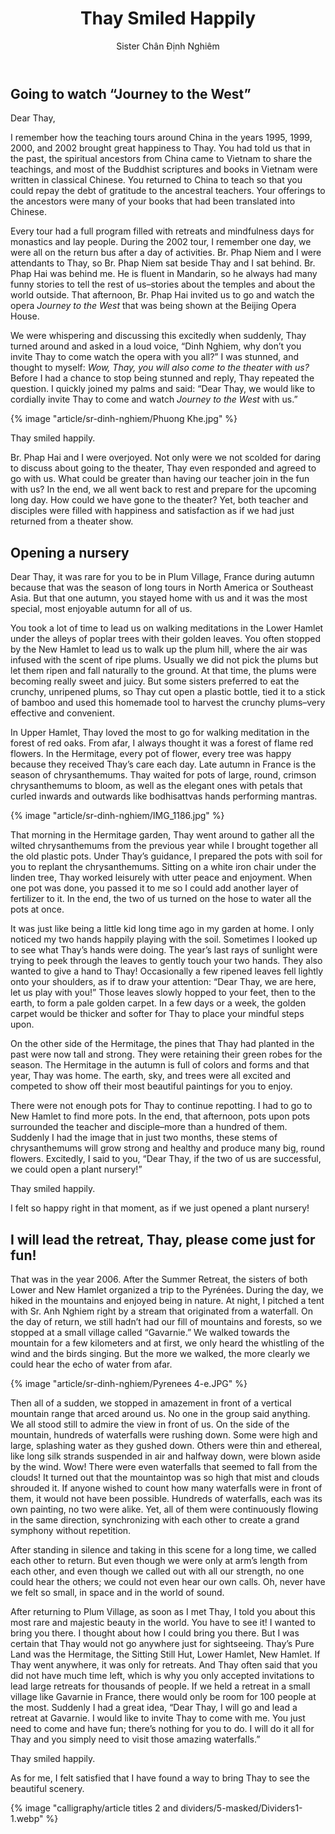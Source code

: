 ﻿---
title: Thay Smiled Happily
author: Sister Chân Định Nghiêm
---

## Going to watch “Journey to the West”

Dear Thay,

<p class="noIndent">I remember how the teaching tours around China in the years 1995, 1999, 2000, and 2002 brought great happiness to Thay. You had told us that in the past, the spiritual ancestors from China came to Vietnam to share the teachings, and most of the Buddhist scriptures and books in Vietnam were written in classical Chinese. You returned to China to teach so that you could repay the debt of gratitude to the ancestral teachers. Your offerings to the ancestors were many of your books that had been translated into Chinese.</p>

Every tour had a full program filled with retreats and mindfulness days for monastics and lay people. During the 2002 tour, I remember one day, we were all on the return bus after a day of activities. Br. Phap Niem and I were attendants to Thay, so Br. Phap Niem sat beside Thay and I sat behind. Br. Phap Hai was behind me. He is fluent in Mandarin, so he always had many funny stories to tell the rest of us–stories about the temples and about the world outside. That afternoon, Br. Phap Hai invited us to go and watch the opera *Journey to the West* that was being shown at the Beijing Opera House.

We were whispering and discussing this excitedly when suddenly, Thay turned around and asked in a loud voice, “Dinh Nghiem, why don’t you invite Thay to come watch the opera with you all?” I was stunned, and thought to myself: *Wow, Thay, you will also come to the theater with us?* Before I had a chance to stop being stunned and reply, Thay repeated the question. I quickly joined my palms and said: “Dear Thay, we would like to cordially invite Thay to come and watch *Journey to the West* with us.”  

{% image "article/sr-dinh-nghiem/Phuong Khe.jpg" %}

<p class="noIndent">Thay smiled happily.</p>

Br. Phap Hai and I were overjoyed. Not only were we not scolded for daring to discuss about going to the theater, Thay even responded and agreed to go with us. What could be greater than having our teacher join in the fun with us? In the end, we all went back to rest and prepare for the upcoming long day. How could we have gone to the theater? Yet, both teacher and disciples were filled with happiness and satisfaction as if we had just returned from a theater show.

## Opening a nursery

Dear Thay, it was rare for you to be in Plum Village, France during autumn because that was the season of long tours in North America or Southeast Asia. But that one autumn, you stayed home with us and it was the most special, most enjoyable autumn for all of us.

You took a lot of time to lead us on walking meditations in the Lower Hamlet under the alleys of poplar trees with their golden leaves. You often stopped by the New Hamlet to lead us to walk up the plum hill, where the air was infused with the scent of ripe plums. Usually we did not pick the plums but let them ripen and fall naturally to the ground. At that time, the plums were becoming really sweet and juicy. But some sisters preferred to eat the crunchy, unripened plums, so Thay cut open a plastic bottle, tied it to a stick of bamboo and used this homemade tool to harvest the crunchy plums–very effective and convenient.

In Upper Hamlet, Thay loved the most to go for walking meditation in the forest of red oaks. From afar, I always thought it was a forest of flame red flowers. In the Hermitage, every pot of flower, every tree was happy because they received Thay’s care each day. Late autumn in France is the season of chrysanthemums. Thay waited for pots of large, round, crimson chrysanthemums to bloom, as well as the elegant ones with petals that curled inwards and outwards like bodhisattvas hands performing mantras.

{% image "article/sr-dinh-nghiem/IMG_1186.jpg" %}

That morning in the Hermitage garden, Thay went around to gather all the wilted chrysanthemums from the previous year while I brought together all the old plastic pots. Under Thay’s guidance, I prepared the pots with soil for you to replant the chrysanthemums. Sitting on a white iron chair under the linden tree, Thay worked leisurely with utter peace and enjoyment. When one pot was done, you passed it to me so I could add another layer of fertilizer to it. In the end, the two of us turned on the hose to water all the pots at once.

It was just like being a little kid long time ago in my garden at home. I only noticed my two hands happily playing with the soil. Sometimes I looked up to see what Thay’s hands were doing. The year’s last rays of sunlight were trying to peek through the leaves to gently touch your two hands. They also wanted to give a hand to Thay! Occasionally a few ripened leaves fell lightly onto your shoulders, as if to draw your attention: “Dear Thay, we are here, let us play with you!” Those leaves slowly hopped to your feet, then to the earth, to form a pale golden carpet. In a few days or a week, the golden carpet would be thicker and softer for Thay to place your mindful steps upon.

On the other side of the Hermitage, the pines that Thay had planted in the past were now tall and strong. They were retaining their green robes for the season. The Hermitage in the autumn is full of colors and forms and that year, Thay was home. The earth, sky, and trees were all excited and competed to show off their most beautiful paintings for you to enjoy.

There were not enough pots for Thay to continue repotting. I had to go to New Hamlet to find more pots. In the end, that afternoon, pots upon pots surrounded the teacher and disciple–more than a hundred of them. Suddenly I had the image that in just two months, these stems of chrysanthemums will grow strong and healthy and produce many big, round flowers. Excitedly, I said to you, “Dear Thay, if the two of us are successful, we could open a plant nursery!”

<p class="noIndent">Thay smiled happily.</p>

I felt so happy right in that moment, as if we just opened a plant nursery!

## I will lead the retreat, Thay, please come just for fun!

That was in the year 2006. After the Summer Retreat, the sisters of both Lower and New Hamlet organized a trip to the Pyrénées. During the day, we hiked in the mountains and enjoyed being in nature. At night, I pitched a tent with Sr. Anh Nghiem right by a stream that originated from a waterfall. On the day of return, we still hadn’t had our fill of mountains and forests, so we stopped at a small village called “Gavarnie.” We walked towards the mountain for a few kilometers and at first, we only heard the whistling of the wind and the birds singing. But the more we walked, the more clearly we could hear the echo of water from afar.

{% image "article/sr-dinh-nghiem/Pyrenees 4-e.JPG" %}

Then all of a sudden, we stopped in amazement in front of a vertical mountain range that arced around us. No one in the group said anything. We all stood still to admire the view in front of us. On the side of the mountain, hundreds of waterfalls were rushing down. Some were high and large, splashing water as they gushed down. Others were thin and ethereal, like long silk strands suspended in air and halfway down, were blown aside by the wind. Wow! There were even waterfalls that seemed to fall from the clouds! It turned out that the mountaintop was so high that mist and clouds shrouded it. If anyone wished to count how many waterfalls were in front of them, it would not have been possible. Hundreds of waterfalls, each was its own painting, no two were alike. Yet, all of them were continuously flowing in the same direction, synchronizing with each other to create a grand symphony without repetition.

After standing in silence and taking in this scene for a long time, we called each other to return. But even though we were only at arm’s length from each other, and even though we called out with all our strength, no one could hear the others; we could not even hear our own calls. Oh, never have we felt so small, in space and in the world of sound.  

After returning to Plum Village, as soon as I met Thay, I told you about this most rare and majestic beauty in the world. You have to see it! I wanted to bring you there. I thought about how I could bring you there. But I was certain that Thay would not go anywhere just for sightseeing. Thay’s Pure Land was the Hermitage, the Sitting Still Hut, Lower Hamlet, New Hamlet. If Thay went anywhere, it was only for retreats. And Thay often said that you did not have much time left, which is why you only accepted invitations to lead large retreats for thousands of people. If we held a retreat in a small village like Gavarnie in France, there would only be room for 100 people at the most. Suddenly I had a great idea, “Dear Thay, I will go and lead a retreat at Gavarnie. I would like to invite Thay to come with me. You just need to come and have fun; there’s nothing for you to do. I will do it all for Thay and you simply need to visit those amazing waterfalls.”  

<p class="noIndent">Thay smiled happily.</p>

As for me, I felt satisfied that I have found a way to bring Thay to see the beautiful scenery.

<div class="article-end"></div>

{% image "calligraphy/article titles 2 and dividers/5-masked/Dividers1-1.webp" %}
